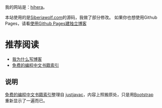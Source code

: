 我的网站是：[hihera](http://sunheran.com)。

本站使用的是[Siberiawolf.com](http://beiyuu.com)的源码，我做了部分修改。
如果你也想使用Github Pages，请看[使用Github Pages建独立博客](http://siberiawolf.com/beiyuu-github-pages)

# 推荐阅读
* [我为什么写博客](http://beiyuu.com/why-blog)
* [免费的编程中文书籍索引](http://siberiawolf.com/free_programming/index.html)

## 说明
[免费的编程中文书籍索引](http://siberiawolf.com/free_programming/index.html)整理自
[justjavac](https://github.com/justjavac/free-programming-books-zh_CN)，内容上照搬原处，只是用[Bootstrap](http://getbootstrap.com/)重新显示了一遍而已。
